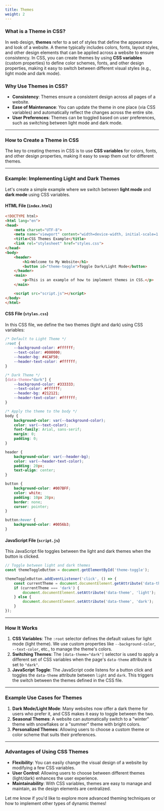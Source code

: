 ```yaml
---
title: Themes
weight: 2
---
```


### **What is a Theme in CSS?**

In web design, **themes** refer to a set of styles that define the appearance and look of a website. A theme typically includes colors, fonts, layout styles, and other design elements that can be applied across a website to ensure consistency. In CSS, you can create themes by using **CSS variables** (custom properties) to define color schemes, fonts, and other design properties, making it easy to switch between different visual styles (e.g., light mode and dark mode).

### **Why Use Themes in CSS?**
- **Consistency**: Themes ensure a consistent design across all pages of a website.
- **Ease of Maintenance**: You can update the theme in one place (via CSS variables) and automatically reflect the changes across the entire site.
- **User Preferences**: Themes can be toggled based on user preferences, such as switching between light mode and dark mode.

---

### **How to Create a Theme in CSS**

The key to creating themes in CSS is to use **CSS variables** for colors, fonts, and other design properties, making it easy to swap them out for different themes.

---

### **Example: Implementing Light and Dark Themes**

Let's create a simple example where we switch between **light mode** and **dark mode** using CSS variables.

#### **HTML File (`index.html`)**
```html
<!DOCTYPE html>
<html lang="en">
<head>
    <meta charset="UTF-8">
    <meta name="viewport" content="width=device-width, initial-scale=1.0">
    <title>CSS Themes Example</title>
    <link rel="stylesheet" href="styles.css">
</head>
<body>
    <header>
        <h1>Welcome to My Website</h1>
        <button id="theme-toggle">Toggle Dark/Light Mode</button>
    </header>
    <main>
        <p>This is an example of how to implement themes in CSS.</p>
    </main>

    <script src="script.js"></script>
</body>
</html>
```

#### **CSS File (`styles.css`)**

In this CSS file, we define the two themes (light and dark) using CSS variables:

```css
/* Default to Light Theme */
:root {
    --background-color: #ffffff;
    --text-color: #000000;
    --header-bg: #4CAF50;
    --header-text-color: #ffffff;
}

/* Dark Theme */
[data-theme="dark"] {
    --background-color: #333333;
    --text-color: #ffffff;
    --header-bg: #212121;
    --header-text-color: #ffffff;
}

/* Apply the theme to the body */
body {
    background-color: var(--background-color);
    color: var(--text-color);
    font-family: Arial, sans-serif;
    margin: 0;
    padding: 0;
}

header {
    background-color: var(--header-bg);
    color: var(--header-text-color);
    padding: 20px;
    text-align: center;
}

button {
    background-color: #007BFF;
    color: white;
    padding: 10px 20px;
    border: none;
    cursor: pointer;
}

button:hover {
    background-color: #0056b3;
}
```

#### **JavaScript File (`script.js`)**

This JavaScript file toggles between the light and dark themes when the button is clicked.

```javascript
// Toggle between light and dark themes
const themeToggleButton = document.getElementById('theme-toggle');

themeToggleButton.addEventListener('click', () => {
    const currentTheme = document.documentElement.getAttribute('data-theme');
    if (currentTheme === 'dark') {
        document.documentElement.setAttribute('data-theme', 'light');
    } else {
        document.documentElement.setAttribute('data-theme', 'dark');
    }
});
```

---

### **How It Works**
1. **CSS Variables**: The `:root` selector defines the default values for light mode (light theme). We use custom properties like `--background-color`, `--text-color`, etc., to manage the theme's colors.
2. **Switching Themes**: The `[data-theme="dark"]` selector is used to apply a different set of CSS variables when the page's `data-theme` attribute is set to `"dark"`.
3. **JavaScript Toggle**: The JavaScript code listens for a button click and toggles the `data-theme` attribute between `light` and `dark`. This triggers the switch between the themes defined in the CSS file.

---

### **Example Use Cases for Themes**
1. **Dark Mode/Light Mode**: Many websites now offer a dark theme for users who prefer it, and CSS makes it easy to toggle between the two.
2. **Seasonal Themes**: A website can automatically switch to a "winter" theme with snowflakes or a "summer" theme with bright colors.
3. **Personalized Themes**: Allowing users to choose a custom theme or color scheme that suits their preferences.

---

### **Advantages of Using CSS Themes**
- **Flexibility**: You can easily change the visual design of a website by modifying a few CSS variables.
- **User Control**: Allowing users to choose between different themes (light/dark) enhances the user experience.
- **Maintainability**: With CSS variables, themes are easy to manage and maintain, as the design elements are centralized.

Let me know if you'd like to explore more advanced theming techniques or how to implement other types of dynamic themes!